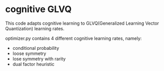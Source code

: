 ﻿# cognitive GLVQ

 This code adapts cognitive learning to GLVQ(Generalized Learning Vector Quantization) learning rates.

 optimizer.py contains 4 different cognitive learning rates, namely:
 - conditional probability
 - loose symmetry
 - lose symmetry with rarity
 - dual factor heuristic
